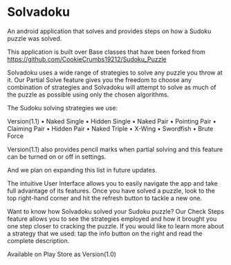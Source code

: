 # Solvadoku
An android application that solves and provides steps on how a Sudoku puzzle was solved.

This application is built over Base classes that have been forked from https://github.com/CookieCrumbs19212/Sudoku_Puzzle

Solvadoku uses a wide range of strategies to solve any puzzle you throw at it. Our Partial Solve feature gives you the freedom to choose any combination of strategies and Solvadoku will attempt to solve as much of the puzzle as possible using only the chosen
algorithms.

The Sudoku solving strategies we use:

Version(1.1)
• Naked Single
• Hidden Single
• Naked Pair
• Pointing Pair
• Claiming Pair
• Hidden Pair
• Naked Triple
• X-Wing
• Swordfish
• Brute Force

Version(1.1) also provides pencil marks when partial solving and this feature can be turned on or off in settings.

And we plan on expanding this list in future updates.


The intuitive User Interface allows you to easily navigate the app and take full advantage of its features. Once you have solved a puzzle, look to the top right-hand corner and hit the refresh button to tackle a new one.


Want to know how Solvadoku solved your Sudoku puzzle? Our Check Steps feature allows you to see the strategies employed and how it brought you one step closer to cracking the puzzle. If you would like to learn more about a strategy that we used: tap the info button on the right and read the complete description.

Available on Play Store as Version(1.0)
